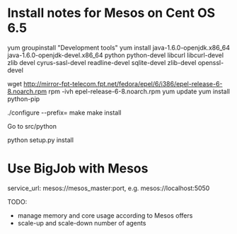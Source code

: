 # Install notes for Mesos on Cent OS 6.5

yum groupinstall "Development tools"
yum install java-1.6.0-openjdk.x86_64  java-1.6.0-openjdk-devel.x86_64 python python-devel libcurl libcurl-devel zlib devel cyrus-sasl-devel readline-devel sqlite-devel zlib-devel openssl-devel

wget http://mirror-fpt-telecom.fpt.net/fedora/epel/6/i386/epel-release-6-8.noarch.rpm
rpm -ivh epel-release-6-8.noarch.rpm
yum update
yum install python-pip

./configure --prefix=
make 
make install

Go to src/python

python setup.py install

# Use BigJob with Mesos

service_url: mesos://mesos_master:port, e.g. mesos://localhost:5050

TODO:
- manage memory and core usage according to Mesos offers
- scale-up and scale-down number of agents